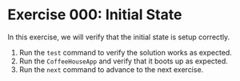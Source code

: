 # Exercise 000: Initial State

In this exercise, we will verify that the initial state is setup correctly.

1. Run the `test` command to verify the solution works as expected.
2. Run the `CoffeeHouseApp` and verify that it boots up as expected.
3. Run the `next` command to advance to the next exercise.
